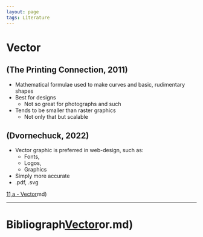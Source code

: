 ```yaml
---
layout: page
tags: Literature 
---
```


# Vector

## (The Printing Connection, 2011)

- Mathematical formulae used to make curves and basic, rudimentary shapes
- Best for designs
	- Not so great for photographs and such
- Tends to be smaller than raster graphics
	- Not only that but scalable

## (Dvornechuck, 2022)

- Vector graphic is preferred in web-design, such as:
	- Fonts,
	- Logos, 
	- Graphics
- Simply more accurate
- .pdf, .svg

[11,a - Vector](11,a%20-%20Vector.md)md)

---

# Bibliograph[Vector](pages/I%20found/4%20Citation%20Notes/Vector.md)or.md)